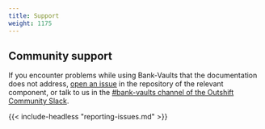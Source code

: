 ```yaml
---
title: Support
weight: 1175
---
```


## Community support

If you encounter problems while using Bank-Vaults that the documentation does not address, [open an issue](https://github.com/bank-vaults/) in the repository of the relevant component, or talk to us in the [#bank-vaults channel of the Outshift Community Slack](https://outshift.slack.com/).

{{< include-headless "reporting-issues.md" >}}
